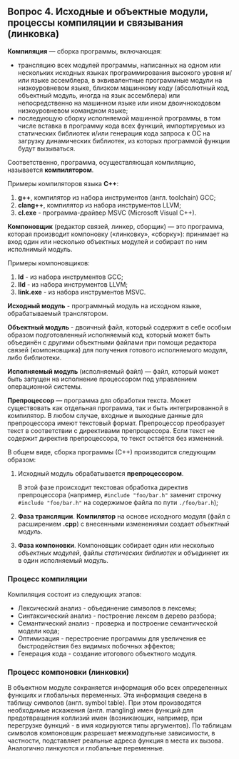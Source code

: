 ## Вопрос 4. Исходные и объектные модули, процессы компиляции и связывания (линковка)

**Компиляция** — сборка программы, включающая:
- трансляцию всех модулей программы, написанных на одном или нескольких исходных языках программирования высокого уровня и/или языке ассемблера, в эквивалентные программные модули на низкоуровневом языке, близком машинному коду (абсолютный код, объектный модуль, иногда на язык ассемблера) или непосредственно на машинном языке или ином двоичнокодовом низкоуровневом командном языке;
- последующую сборку исполняемой машинной программы, в том числе вставка в программу кода всех функций, импортируемых из статических библиотек и/или генерация кода запроса к ОС на загрузку динамических библиотек, из которых программой функции будут вызываться.

Соответственно, программа, осуществляющая компиляцию, называется **компилятором**.

Примеры компиляторов языка **С++**:
1) **g++**, компилятор из набора инструментов (англ. toolchain) GCC;
2) **clang++**, компилятор из набора инструментов LLVM;
3) **cl.exe** - программа-драйвер MSVC (Microsoft Visual C++).

**Компоновщик** (редактор связей, линкер, сборщик) — это программа, которая производит компоновку («линковку», «сборку»): принимает на вход один или несколько объектных модулей и собирает по ним исполнимый модуль.

Примеры компоновщиков:
1) **ld** - из набора инструментов GCC;
2) **lld** - из набора инструментов LLVM;
3) **link.exe** - из набора инструментов MSVC.

**Исходный модуль** - программный модуль на исходном языке, обрабатываемый транслятором.

**Объектный модуль** - двоичный файл, который содержит в себе особым образом подготовленный исполняемый код, который может быть объединён с другими объектными файлами при помощи редактора связей (компоновщика) для получения готового исполняемого модуля, либо библиотеки.

**Исполняемый модуль** (исполняемый файл) — файл, который может быть запущен на исполнение процессором под управлением операционной системы.

**Препроцессор** — программа для обработки текста. Может существовать как отдельная программа, так и быть интегрированной в компилятор. В любом случае, входные и выходные данные для препроцессора имеют текстовый формат. Препроцессор преобразует текст в соответствии с директивами препроцессора. Если текст не содержит директив препроцессора, то текст остаётся без изменений.

В общем виде, сборка программы (С++) производится следующим образом:

1) Исходный модуль обрабатывается **препроцессором**.

    В этой фазе происходит текстовая обработка директив препроцессора (например, `#include "foo/bar.h"` заменит строчку `#include "foo/bar.h"` на содержимое файла по пути `./foo/bar.h`);
2) **Фаза трансляции**.
    **Компилятор** на основе исходного модуля (файл с расширением **.cpp**) с внесенными изменениями создает *объектный модуль*.
3) **Фаза компоновки**.
    Компоновщик собирает один или несколько *объектных модулей*, файлы *статических библиотек* и объединяет их в один исполняемый модуль.

### Процесс компиляции
Компиляция состоит из следующих этапов:
- Лексический анализ - объединение символов в лексемы;
- Синтаксический анализ - построение лексем в дерево разбора;
- Семантический анализ - проверка и построение семантической модели кода;
- Оптимизация - перестроение программы для увеличения ее быстродействия без видимых побочных эффектов;
- Генерация кода - создание итогового объектного модуля. 

### Процесс компоновки (линковки)

В объектном модуле сохраняется информация обо всех определенных функциях и глобальных переменных. Эта информация сведена в таблицу символов (англ. symbol table). При этом производятся необходимые искажения (англ. mangling) имен функций для предотвращения коллизий имен (возникающих, например, при перегрузке функций - в имя кодируются типы аргументов). По таблицам символов компоновщик разрешает межмодульные зависимости, в частности, подставляет реальные адреса функция в места их вызова. Аналогично линкуются и глобальные переменные.